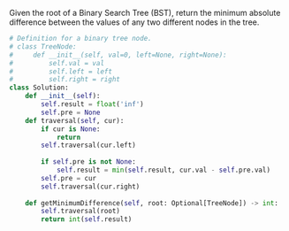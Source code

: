 Given the root of a Binary Search Tree (BST), 
return the minimum absolute difference 
between the values of any two different nodes in the tree.
```python
# Definition for a binary tree node.
# class TreeNode:
#     def __init__(self, val=0, left=None, right=None):
#         self.val = val
#         self.left = left
#         self.right = right
class Solution:
    def __init__(self):
        self.result = float('inf')
        self.pre = None
    def traversal(self, cur):
        if cur is None:
            return 
        self.traversal(cur.left)
        
        if self.pre is not None:
            self.result = min(self.result, cur.val - self.pre.val)
        self.pre = cur
        self.traversal(cur.right)
        
    def getMinimumDifference(self, root: Optional[TreeNode]) -> int:
        self.traversal(root)
        return int(self.result)
        
        
        

```